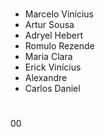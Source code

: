#
- Marcelo Vinícius 
- Artur Sousa
- Adryel Hebert
- Romulo Rezende
- Maria Clara
- Erick Vinícius
- Alexandre
- Carlos Daniel
#
00
